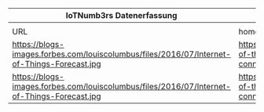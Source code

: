 |IoTNumb3rs Datenerfassung|||||||||||
| ---- | ---- | ---- | ---- | ---- | ---- | ---- | ---- | ---- | ---- | ---- |
||||||||||||
|URL|home_url|filename|device_class|device_count|market_class|market_volume|prognosis_year|publication_year|authorship_class|Dropbox folder|
|https://blogs-images.forbes.com/louiscolumbus/files/2016/07/Internet-of-Things-Forecast.jpg|https://www.forbes.com/sites/louiscolumbus/2016/07/09/internet-of-things-on-pace-to-replace-mobile-phones-as-most-connected-device-in-2018/|file2_Internet-of-Things-Forecast.jpg|generic IoT|1.5E+13|||2015|2016|Forbes|MariaMarg/20181124-0000|
|https://blogs-images.forbes.com/louiscolumbus/files/2016/07/Internet-of-Things-Forecast.jpg|https://www.forbes.com/sites/louiscolumbus/2016/07/09/internet-of-things-on-pace-to-replace-mobile-phones-as-most-connected-device-in-2018/|file2_Internet-of-Things-Forecast.jpg|generic IoT|2.8E+13|||2021|2016|Forbes|MariaMarg/20181124-0000|
